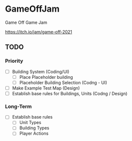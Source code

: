# GameOffJam
Game Off Game Jam


https://itch.io/jam/game-off-2021

## TODO

### Priority
- [ ] Building System (Coding/UI)
  - [ ] Place Placeholder building
  - [ ] Placeholder Building Selection (Codng - UI)
- [ ] Make Example Test Map (Design)
- [ ] Establish base rules for Buildings, Units (Codng / Design)

### Long-Term
- [ ] Establish base rules
  - [ ] Unit Types
  - [ ] Building Types
  - [ ] Player Actions
